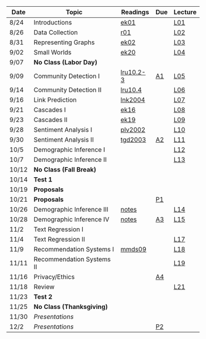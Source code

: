 

| Date  | Topic                      | Readings                      | Due           | Lecture      |
| ----- |----------------------------|-------------------------------|---------------|--------------|
| 8/24  | Introductions              |  [ek01](read/ek-01.pdf)       |               |[L01](lec/l01)|
| 8/26  | Data Collection            |  [r01](read/r-01.pdf)         |               |[L02](lec/l02)|
| 8/31  |  Representing Graphs       |  [ek02](read/ek-02.pdf)       |               |[L03](lec/l03)|
| 9/02  |  Small Worlds              |  [ek20](read/ek-20.pdf)       |               |[L04](lec/l04)|
| 9/07  | **No Class (Labor Day)**   |                               |               |              |  
| 9/09  | Community Detection I      |  [lru10.2-3](read/lru-10.pdf) | [A1](asg/a1)  |[L05](lec/l05)|
| 9/14  | Community Detection II     |  [lru10.4](read/lru-10.pdf)   |               |[L06](lec/l06)|
| 9/16  | Link Prediction            |  [lnk2004](read/lnk2004.pdf)  |               |[L07](lec/l07)|
| 9/21  | Cascades I                 |  [ek16](read/ek-16.pdf)       |               |[L08](lec/l08)|
| 9/23  | Cascades II                |  [ek19](read/ek-19.pdf)       |               |[L09](lec/l09)|
| 9/28  | Sentiment Analysis I       |  [plv2002](read/plv2002.pdf)  |               |[L10](lec/l10)|
| 9/30  | Sentiment Analysis II      |  [tgd2003](read/tgd2003.pdf)  | [A2](asg/a2)  |[L11](lec/l11)|
| 10/5  | Demographic Inference I    |                               |               |[L12](lec/l12)|
| 10/7  | Demographic Inference II   |                               |               |[L13](lec/l13)|
| 10/12 | **No Class (Fall Break)**  |                               |               |          |
| 10/14 | **Test 1**                 |                               |               |          |
| 10/19 | **Proposals**              |                               |               |          |
| 10/21 | **Proposals**              |                               | [P1](project) |          |
| 10/26 | Demographic Inference III  | [notes](/lec/l14/gd.pdf)      |                |[L14](lec/l14)|
| 10/28 | Demographic Inference IV   | [notes](/lec/l14/logistic.pdf) |  [A3](asg/a3)   |[L15](lec/l15)|
| 11/2  | Text Regression I          |                               |               |  |
| 11/4  | Text Regression II         |                               |               |[L17](lec/l17)|
| 11/9  | Recommendation Systems I  |  [mmds09](http://infolab.stanford.edu/~ullman/mmds/ch9.pdf) |               |[L18](lec/l18/)|
| 11/11 | Recommendation Systems II  |                               |               |[L19](lec/l19)|
| 11/16 | Privacy/Ethics             |                               |[A4](asg/a4)   | |
| 11/18 | Review                     |                               |               | [L21](lec/l21)|
| 11/23 | **Test 2**                 |                               |               |          |
| 11/25 | **No Class (Thanksgiving)**|                               |               |          |
| 11/30 | *Presentations*            |                               |               |          |
| 12/2  | *Presentations*            |                               | [P2](project) |          |

